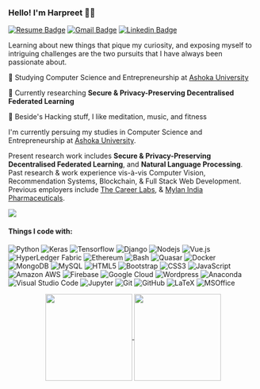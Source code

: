 ### Hello! I'm Harpreet 👋🏼

[![Resume Badge](https://img.shields.io/badge/-Resume-FFB71B?style=flat-square&logo=docusign&logoColor=white&link=https://drive.google.com/file/d/1naE2buKbJyCSoleST0d0TBgGy0zoLy4_/view?usp=sharing)](https://drive.google.com/file/d/1naE2buKbJyCSoleST0d0TBgGy0zoLy4_/view?usp=sharing)
[![Gmail Badge](https://img.shields.io/badge/-Email-c14438?style=flat-square&logo=Gmail&logoColor=white&link=mailto:harpreet.virk_asp21@ashoka.edu.in)](mailto:harpreet.virk_asp21@ashoka.edu.in)
[![Linkedin Badge](https://img.shields.io/badge/-harpreetsinghvirk-blue?style=flat-square&logo=Linkedin&logoColor=white&link=https://www.linkedin.com/in/harpreetsinghvirk/)](https://www.linkedin.com/in/harpreetsinghvirk/)

Learning about new things that pique my curiosity, and exposing myself to intriguing challenges are the two pursuits that I have always been passionate about. 

🏬 Studying Computer Science and Entrepreneurship at [Ashoka University](https://ashoka.edu.in)

🔭 Currently researching **Secure & Privacy-Preserving Decentralised Federated Learning**

🐣 Beside's Hacking stuff, I like meditation, music, and fitness

I'm currently persuing my studies in Computer Science and Entrepreneurship at [Ashoka University](https://ashoka.edu.in). 

 Present research work includes **Secure & Privacy-Preserving Decentralised Federated Learning**, and **Natural Language Processing**. Past research & work experience vis-à-vis Computer Vision, Recommendation Systems, Blockchain, & Full Stack Web Development. Previous employers include [The Career Labs](https://thecareerlabs.com/in), & [Mylan India Pharmaceuticals](https://www.mylan.in/).

![](https://komarev.com/ghpvc/?username=yharpreetvirkk)

#### Things I code with:

![Python](https://img.shields.io/badge/-Python-3776AB?style=flat-square&logo=python&logoColor=white)
![Keras](https://img.shields.io/badge/-Keras-D00000?style=flat-square&logo=Keras&logoColor=white)
![Tensorflow](https://img.shields.io/badge/-Tensorflow-ff6f00?style=flat-square&logo=Tensorflow&logoColor=white)
![Django](https://img.shields.io/badge/-Django-092E20?style=flat-square&logo=Django&logoColor=white)
![Nodejs](https://img.shields.io/badge/-Nodejs-339933?style=flat-square&logo=Node.js&logoColor=white)
![Vue.js](https://img.shields.io/badge/-Vue.js-4FC08D?style=flat-square&logo=Vue.js&logoColor=white)
![HyperLedger Fabric](https://img.shields.io/badge/-HyperLedgerFabric-801010?style=flat-square)
![Ethereum](https://img.shields.io/badge/-Ethereum-3C3C3D?style=flat-square&&logo=Ethereum&logoColor=white)
![Bash](https://img.shields.io/badge/-Bash-4EAA25?style=flat-square&logo=GNU-Bash&logoColor=white)
![Quasar](https://img.shields.io/badge/-Quasar-1976D2?style=flat-square&logo=quasar&logoColor=white)
![Docker](https://img.shields.io/badge/-Docker-2496Ed?style=flat-square&logo=docker&logoColor=white)
![MongoDB](https://img.shields.io/badge/-mongodb-478248?style=flat-square&logo=mysql&logoColor=white)
![MySQL](https://img.shields.io/badge/-MySQL-4479a1?style=flat-square&logo=mysql&logoColor=white)
![HTML5](https://img.shields.io/badge/-HTML5-E34F26?style=flat-square&logo=html5&logoColor=white)
![Bootstrap](https://img.shields.io/badge/-Bootstrap-563D7C?style=flat-square&logo=bootstrap&logoColor=white)
![CSS3](https://img.shields.io/badge/-CSS3-1572B6?style=flat-square&logo=css3&logoColor=white)
![JavaScript](https://img.shields.io/badge/-JavaScript-f7df1e?style=flat-square&logo=javascript&logoColor=white)
![Amazon AWS](https://img.shields.io/badge/Amazon%20AWS-232F3E?style=flat-square&logo=amazon-aws&logoColor=white)
![Firebase](https://img.shields.io/badge/-Firebase-ffca28?style=flat-square&logo=firebase&logoColor=white)
![Google Cloud](https://img.shields.io/badge/Google%20Cloud-4285f4?style=flat-square&logo=google-cloud&logoColor=white)
![Wordpress](https://img.shields.io/badge/-Wordpress-21759b?style=flat-square&logo=Wordpress&logoColor=white)
![Anaconda](https://img.shields.io/badge/-Anaconda-44A833?style=flat-square&logo=Anaconda&logoColor=white)
![Visual Studio Code](https://img.shields.io/badge/-VSCode-007ACC?style=flat-square&logo=visual-studio-code&logoColor=white)
![Jupyter](https://img.shields.io/badge/-Jupyter-F37626?style=flat-square&logo=Jupyter&logoColor=white)
![Git](https://img.shields.io/badge/-Git-f05032?style=flat-square&logo=git&logoColor=white)
![GitHub](https://img.shields.io/badge/-GitHub-181717?style=flat-square&logo=github&logoColor=white)
![LaTeX](https://img.shields.io/badge/-LaTeX-008080?style=flat-square&logo=LaTeX&logoColor=white)
![MSOffice](https://img.shields.io/badge/-MSOffice-D83B01?style=flat-square&logo=Microsoft-Office&logoColor=white)

<p align=center>
  <a href="https://github.com/anuraghazra/github-readme-stats" title="Go to Source">
    <img height=175 align="center" src="https://github-readme-stats.vercel.app/api?username=harpreetvirkk&show_icons=true&theme=gotham">
  </a>
  <a href="https://github.com/anuraghazra/github-readme-stats">
  <img height=175 align="center" src="https://github-readme-stats.vercel.app/api/top-langs/?username=harpreetvirkk&hide=c%23,powershell,java&title_color=2aa889&text_color=99d1ce&icon_color=2bbc8a&bg_color=0c1014&langs_count=8&layout=compact" />
  </a>
</p>

